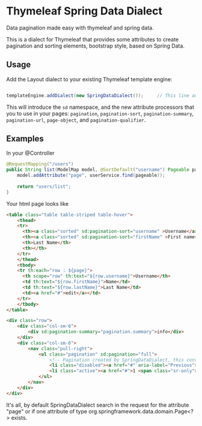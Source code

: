 # Thymeleaf Spring Data Dialect
Data pagination made easy with thymeleaf and spring data.

This is a dialect for Thymeleaf that provides some attributes to create pagination and sorting elements, bootstrap style, based on Spring Data.

Usage
-----

Add the Layout dialect to your existing Thymeleaf template engine:

```java

templateEngine.addDialect(new SpringDataDialect());		// This line adds the dialect to Thymeleaf
```

This will introduce the `sd` namespace, and the new attribute processors that
you to use in your pages: `pagination`, `pagination-sort`, `pagination-summary`,
`pagination-url`, `page-object`, and `pagination-qualifier`.

Examples
--------
In your @Controller
```java
@RequestMapping("/users")
public String list(ModelMap model, @SortDefault("username") Pageable pageable){
	model.addAttribute("page", userService.find(pageable));
	
	return "users/list";
}
```

Your html page looks like
```html
<table class="table table-striped table-hover">
	<thead>
	<tr>
	  <th><a class="sorted" sd:pagination-sort="username" >Username</a></th>
	  <th><a class="sorted" sd:pagination-sort="firstName" >First name</a></th>
	  <th>Last Name</th>
	  <th></th>
	</tr>
	</thead>
	<tbody>
	<tr th:each="row : ${page}">
	  <th scope="row" th:text="${row.username}">Username</th>
	  <td th:text="${row.firstName}">Name</td>
	  <td th:text="${row.lastName}">Last Name</td>
	  <td><a href="#">edit</a></td>
	</tr>
	</tbody>
</table>

<div class="row">
    <div class="col-sm-6">
    	<div sd:pagination-summary="pagination.summary">info</div>
    </div>
    <div class="col-sm-6">
    	<nav class="pull-right">
			<ul class="pagination" sd:pagination="full">
				<!-- Pagination created by SpringDataDialect, this content is just for mockup -->
				<li class="disabled"><a href="#" aria-label="Previous"><span aria-hidden="true">&laquo;</span></a></li>
			   	<li class="active"><a href="#">1 <span class="sr-only">(current)</span></a></li>
			</ul>
		</nav>
    </div>
</div>
```    

It's all, by default SpringDataDialect search in the request for the attribute "page" or if one attribute of type org.springframework.data.domain.Page<?> exists.
